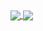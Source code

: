 <!--- пог ---!>

<a href="https://llukk.carrd.co/" target="_blank">
  <div>
    <img align="center" src="https://llukk.vercel.app/api?username=LuK050&count_private=true&border_radius=6&show_icons=true&theme=dark&text_color=ededed&icon_color=ededed&hide_border=true&disable_animations=true&line_height=27&hide_title=true" />
    <img align="center" src="https://llukk.vercel.app/api/top-langs/?username=LuK050&count_private=true&border_radius=6&langs_count=3&theme=dark&text_color=ededed&card_width=220&hide_border=true&hide_title=true" />
  </div>
</a>
  

